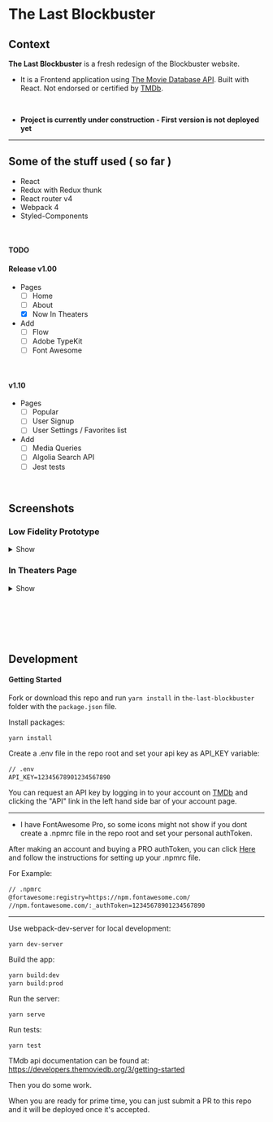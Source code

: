 # The Last Blockbuster

## Context

**The Last Blockbuster** is a fresh redesign of the Blockbuster website.

* It is a Frontend application using [The Movie Database API](https://developers.themoviedb.org). Built with React. Not endorsed or certified by [TMDb](https://www.themoviedb.org).

&nbsp;

* **Project is currently under construction - First version is not deployed yet**

---

## Some of the stuff used ( so far )

* React
* Redux with Redux thunk
* React router v4
* Webpack 4
* Styled-Components

&nbsp;

#### TODO

#### Release v1.00
- Pages
  - [ ] Home
  - [ ] About
  - [x] Now In Theaters

- Add
  - [ ] Flow
  - [ ] Adobe TypeKit
  - [ ] Font Awesome

&nbsp;

#### v1.10
- Pages
  - [ ] Popular
  - [ ] User Signup
  - [ ] User Settings / Favorites list

- Add
  - [ ] Media Queries
  - [ ] Algolia Search API
  - [ ] Jest tests

&nbsp;

## Screenshots

### Low Fidelity Prototype

<details>
<summary>Show</summary>

![low-fidelity-prototype-1](/public/img/readme/low-fidelity-prototype-1.png?raw=true)

</details>


### In Theaters Page

<details>
<summary>Show</summary>

![Temp-ScreenShot-In-Theaters-page](/public/img/readme/Temp-ScreenShot-In-Theaters-page.jpg?raw=true)

</details>

&nbsp;
---
&nbsp;

## Development

#### Getting Started
Fork or download this repo and run `yarn install` in `the-last-blockbuster` folder with the `package.json` file.

Install packages:
```
yarn install
```


Create a .env file in the repo root and set your api key as API_KEY variable:

```
// .env
API_KEY=12345678901234567890
```
You can request an API key by logging in to your account on [TMDb](https://www.themoviedb.org/login) and clicking the "API" link in the left hand side bar of your account page.

---

* I have FontAwesome Pro, so some icons might not show if you dont create a .npmrc file in the repo root and set your personal authToken.

After making an account and buying a PRO authToken, you can click [Here](https://fontawesome.com/how-to-use/on-the-web/setup/using-package-managers#installing-pro) and follow the instructions for setting up your .npmrc file.

For Example:

```
// .npmrc
@fortawesome:registry=https://npm.fontawesome.com/
//npm.fontawesome.com/:_authToken=12345678901234567890
```


---


Use webpack-dev-server for local development:
```
yarn dev-server
```
Build the app:
```
yarn build:dev
yarn build:prod
```

Run the server:
```
yarn serve
```

Run tests:
```
yarn test
```
TMdb api documentation can be found at: https://developers.themoviedb.org/3/getting-started

Then you do some work.

When you are ready for prime time, you can just submit a PR to this repo and it will be deployed once it's accepted.
